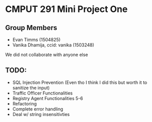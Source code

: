 # CMPUT 291 Mini Project One

## Group Members
- Evan Timms (1504825)
- Vanika Dhamija, ccid: vanika (1503248)

We did not collaborate with anyone else

## TODO:
- SQL Injection Prevention (Even tho I think I did this but worth it to sanitize the input)
- Traffic Officer Functionalities
- Registry Agent Functionalities 5-6
- Refactoring
- Complete error handling
- Deal w/ string insensitivties